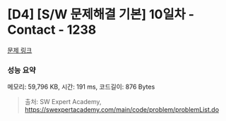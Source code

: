 # [D4] [S/W 문제해결 기본] 10일차 - Contact - 1238 

[문제 링크](https://swexpertacademy.com/main/code/problem/problemDetail.do?contestProbId=AV15B1cKAKwCFAYD) 

### 성능 요약

메모리: 59,796 KB, 시간: 191 ms, 코드길이: 876 Bytes



> 출처: SW Expert Academy, https://swexpertacademy.com/main/code/problem/problemList.do